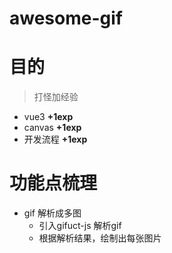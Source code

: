 # awesome-gif
# 目的
> 打怪加经验
- vue3 **+1exp**
- canvas **+1exp**
- 开发流程 **+1exp**
# 功能点梳理
- gif 解析成多图
  - 引入gifuct-js 解析gif
  - 根据解析结果，绘制出每张图片
<!-- - 图片转gif
  - gif解析器与合成器 -->